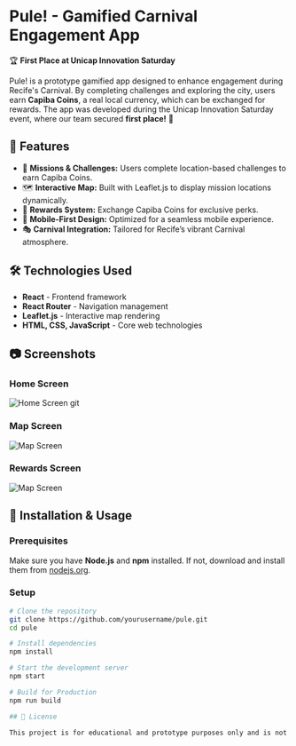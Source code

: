 # Pule! - Gamified Carnival Engagement App

🏆 **First Place at Unicap Innovation Saturday**

Pule! is a prototype gamified app designed to enhance engagement during Recife's Carnival. By completing challenges and exploring the city, users earn **Capiba Coins**, a real local currency, which can be exchanged for rewards. The app was developed during the Unicap Innovation Saturday event, where our team secured **first place!** 🎉

## 🚀 Features

- 🎯 **Missions & Challenges:** Users complete location-based challenges to earn Capiba Coins.
- 🗺️ **Interactive Map:** Built with Leaflet.js to display mission locations dynamically.
- 🎁 **Rewards System:** Exchange Capiba Coins for exclusive perks.
- 📱 **Mobile-First Design:** Optimized for a seamless mobile experience.
- 🎭 **Carnival Integration:** Tailored for Recife’s vibrant Carnival atmosphere.

## 🛠️ Technologies Used

- **React** - Frontend framework
- **React Router** - Navigation management
- **Leaflet.js** - Interactive map rendering
- **HTML, CSS, JavaScript** - Core web technologies

## 📷 Screenshots

### Home Screen
![Home Screen](./my-app/screenshots/home.png)
git 
### Map Screen
![Map Screen](./my-app/screenshots/map.png)

### Rewards Screen
![Map Screen](./my-app/screenshots/rewards.png)

## 📲 Installation & Usage

### Prerequisites

Make sure you have **Node.js** and **npm** installed. If not, download and install them from [nodejs.org](https://nodejs.org/).

### Setup

```sh
# Clone the repository
git clone https://github.com/yourusername/pule.git
cd pule

# Install dependencies
npm install

# Start the development server
npm start

# Build for Production
npm run build

## 📜 License

This project is for educational and prototype purposes only and is not intended for commercial use. All rights reserved.

